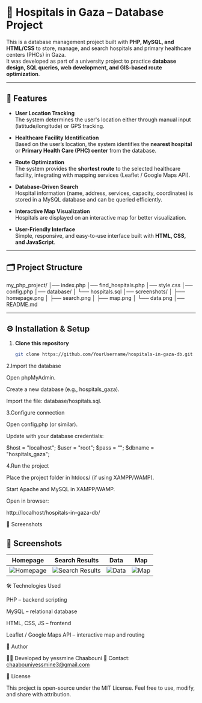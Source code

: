 # 🏥 Hospitals in Gaza – Database Project

This is a database management project built with **PHP, MySQL, and HTML/CSS** to store, manage, and search hospitals and primary healthcare centers (PHCs) in Gaza.  
It was developed as part of a university project to practice **database design, SQL queries, web development, and GIS-based route optimization**.

---

## 📌 Features
- **User Location Tracking**  
  The system determines the user's location either through manual input (latitude/longitude) or GPS tracking.

- **Healthcare Facility Identification**  
  Based on the user’s location, the system identifies the **nearest hospital** or **Primary Health Care (PHC) center** from the database.

- **Route Optimization**  
  The system provides the **shortest route** to the selected healthcare facility, integrating with mapping services (Leaflet / Google Maps API).

- **Database-Driven Search**  
  Hospital information (name, address, services, capacity, coordinates) is stored in a MySQL database and can be queried efficiently.

- **Interactive Map Visualization**  
  Hospitals are displayed on an interactive map for better visualization.

- **User-Friendly Interface**  
  Simple, responsive, and easy-to-use interface built with **HTML, CSS, and JavaScript**.

---

## 🗂️ Project Structure

my_php_project/
│── index.php
│── find_hospitals.php
│── style.css
│── config.php
│── database/
│    └── hospitals.sql
│── screenshots/
│    ├── homepage.png
│    ├── search.png
│    ├── map.png
│    └── data.png
│── README.md


---

## ⚙️ Installation & Setup

1. **Clone this repository**  
   ```bash
   git clone https://github.com/YourUsername/hospitals-in-gaza-db.git
2.Import the database

  Open phpMyAdmin.

  Create a new database (e.g., hospitals_gaza).

  Import the file: database/hospitals.sql.

3.Configure connection

  Open config.php (or similar).

  Update with your database credentials:

  $host = "localhost";
  $user = "root";
  $pass = "";
  $dbname = "hospitals_gaza";


4.Run the project

Place the project folder in htdocs/ (if using XAMPP/WAMP).

Start Apache and MySQL in XAMPP/WAMP.

Open in browser:

http://localhost/hospitals-in-gaza-db/

📸 Screenshots

## 📸 Screenshots

| Homepage | Search Results | Data | Map |
|----------|----------------|------|-----|
| ![Homepage](screenshots/homepage.png) | ![Search Results](screenshots/search.png) | ![Data](screenshots/data.png) | ![Map](screenshots/map.png) |


	
🛠️ Technologies Used

PHP – backend scripting

MySQL – relational database

HTML, CSS, JS – frontend

Leaflet / Google Maps API – interactive map and routing

📌 Author

👩‍💻 Developed by yessmine Chaabouni
📧 Contact: chaabouniyessmine3@gmail.com

📜 License

This project is open-source under the MIT License.
Feel free to use, modify, and share with attribution.
